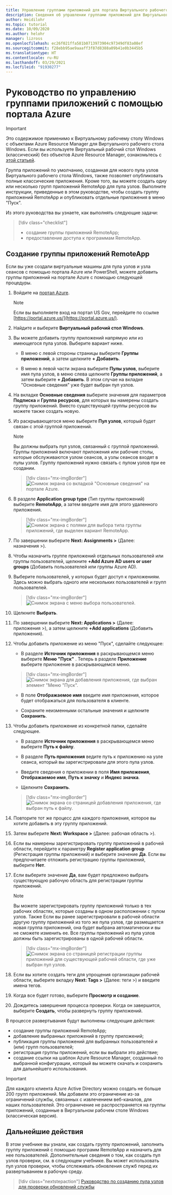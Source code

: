 ```yaml
---
title: Управление группами приложений для портала Виртуального рабочего стола Windows (Azure)
description: Сведения об управлении группами приложений для Виртуального рабочего стола Windows на портале Azure.
author: Heidilohr
ms.topic: tutorial
ms.date: 10/09/2020
ms.author: helohr
manager: lizross
ms.openlocfilehash: ec26f021ffa581b0713973904c97349df83a08ef
ms.sourcegitcommit: f28ebb95ae9aaaff3f87d8388a09b41e0b3445b5
ms.translationtype: HT
ms.contentlocale: ru-RU
ms.lasthandoff: 03/29/2021
ms.locfileid: "91930277"
---
```

# <a name="tutorial-manage-app-groups-with-the-azure-portal"></a>Руководство по управлению группами приложений с помощью портала Azure

>[!IMPORTANT]
>Это содержимое применимо к Виртуальному рабочему столу Windows с объектами Azure Resource Manager для Виртуального рабочего стола Windows. Если вы используете Виртуальный рабочий стол Windows (классический) без объектов Azure Resource Manager, ознакомьтесь с [этой статьей](./virtual-desktop-fall-2019/manage-app-groups-2019.md).

Группа приложений по умолчанию, созданная для нового пула узлов Виртуального рабочего стола Windows, также позволяет опубликовать полные классические приложения. Кроме того, вы можете создать одну или несколько групп приложений RemoteApp для пула узлов. Выполните инструкции, приведенные в этом руководстве, чтобы создать группу приложений RemoteApp и опубликовать отдельные приложения в меню "Пуск".

Из этого руководства вы узнаете, как выполнять следующие задачи:

> [!div class="checklist"]
> * создание группы приложений RemoteApp;
> * предоставление доступа к программам RemoteApp.

## <a name="create-a-remoteapp-group"></a>Создание группы приложений RemoteApp

Если вы уже создали виртуальные машины для пула узлов и узла сеансов с помощью портала Azure или PowerShell, можете добавить группы приложений на портале Azure с помощью следующей процедуры.

1.  Войдите на [портал Azure](https://portal.azure.com/).
   
    >[!NOTE]
    > Если вы выполняете вход на портал US Gov, перейдите по ссылке [https://portal.azure.us/](https://portal.azure.us/).

2.  Найдите и выберите **Виртуальный рабочий стол Windows**.

3. Вы можете добавить группу приложений напрямую или из имеющегося пула узлов. Выберите вариант ниже.

    - В меню с левой стороны страницы выберите **Группы приложений**, а затем щелкните **+ Добавить**.

    - В меню в левой части экрана выберите **Пулы узлов**, выберите имя пула узлов, в меню слева щелкните **Группы приложений**, а затем выберите **+ Добавить**. В этом случае на вкладке "Основные сведения" уже будет выбран пул узлов.

4. На вкладке **Основные сведения** выберите значения для параметров **Подписка** и **Группа ресурсов**, для которых вы намерены создать группу приложений. Вместо существующей группы ресурсов вы можете также создать новую.

5. Из раскрывающегося меню выберите **Пул узлов**, который будет связан с этой группой приложений.

    >[!NOTE]
    >Вы должны выбрать пул узлов, связанный с группой приложений. Группы приложений включают приложения или рабочие столы, которые обслуживаются узлом сеансов, а узлы сеансов входят в пулы узлов. Группу приложений нужно связать с пулом узлов при ее создании.

    > [!div class="mx-imgBorder"]
    > ![Снимок экрана со вкладкой "Основные сведения" на портале Azure.](media/basics-tab.png)

6. В разделе **Application group type** (Тип группы приложений) выберите **RemoteApp**, а затем введите имя для этого удаленного приложения.

      > [!div class="mx-imgBorder"]
      > ![Снимок экрана с полями для выбора типа группы приложений, где выделен вариант RemoteApp.](media/remoteapp-button.png)

7.  По завершении выберите **Next: Assignments >** (Далее: назначения >).

8.  Чтобы назначить группе приложений отдельных пользователей или группы пользователей, щелкните **+Add Azure AD users or user groups** (Добавить пользователей или группы Azure AD).

9.  Выберите пользователей, у которых будет доступ к приложениям. Здесь можно выбрать одного или нескольких пользователей и групп пользователей.

     > [!div class="mx-imgBorder"]
     > ![Снимок экрана с меню выбора пользователей.](media/select-users.png)

10.  Щелкните **Выбрать**.

11.  По завершении выберите **Next: Applications >** (Далее: приложения >), а затем щелкните **+Add applications** (Добавить приложения).

12.  Чтобы добавить приложение из меню "Пуск", сделайте следующее:

      - В разделе **Источник приложения** в раскрывающемся меню выберите **Меню "Пуск"** . Теперь в разделе **Приложение** выберите приложение в раскрывающемся меню.

     > [!div class="mx-imgBorder"]
     > ![Снимок экрана для добавления приложения, где выбран элемент "Меню "Пуск".](media/add-app-start.png)

      - В поле **Отображаемое имя** введите имя приложения, которое будет отображаться для пользователя в клиенте.

      - Сохраните неизменными остальные значения и щелкните **Сохранить**.

13.  Чтобы добавить приложение из конкретной папки, сделайте следующее.

      - В разделе **Источник приложения** в раскрывающемся меню выберите **Путь к файлу**.

      - В разделе **Путь приложения** ведите путь к приложению на узле сеанса, который вы зарегистрировали для этого пула узлов.

      - Введите сведения о приложении в поля **Имя приложения**, **Отображаемое имя**, **Путь к значку** и **Индекс значка**.

      - Щелкните **Сохранить**.

     > [!div class="mx-imgBorder"]
     > ![Снимок экрана со страницей добавления приложения, где выбран путь к файлу.](media/add-app-file.png)

14.  Повторите тот же процесс для каждого приложения, которое вы хотите добавить в эту группу приложений.

15.  Затем выберите **Next: Workspace >** (Далее: рабочая область >).

16.  Если вы намерены зарегистрировать группу приложений в рабочей области, перейдите к параметру **Register application group** (Регистрация группы приложений) и выберите значение **Да**. Если вы предпочитаете отложить регистрацию группы приложений, выберите **Нет**.

17.  Если выберите значение **Да**, вам будет предложено выбрать существующую рабочую область для регистрации группы приложений.

       >[!NOTE]
       >Вы можете зарегистрировать группу приложений только в тех рабочих областях, которые созданы в одном расположении с пулом узлов. Также Если вы ранее зарегистрировали в рабочей области другую группу приложений из того же пула узлов, где размещается новая группа приложений, она будет выбрана автоматически и вы не сможете изменить ее. Все группы приложений из пула узлов должны быть зарегистрированы в одной рабочей области.

     > [!div class="mx-imgBorder"]
     > ![Снимок экрана со страницей регистрации группы приложений для существующей рабочей области, где уже выбран пул узлов.](media/register-existing.png)

18.  Если вы хотите создать теги для упрощения организации рабочей области, выберите вкладку **Next: Tags >** (Далее: теги >) и введите имена тегов.

19.  Когда все будет готово, выберите **Просмотр и создание**.

20.  Дождитесь завершения процесса проверки. Когда он завершится, выберите **Создать**, чтобы развернуть группу приложений.

В процессе развертывания будут выполнены следующие действия:

- создание группы приложений RemoteApp;
- добавление выбранных приложений в группу приложений;
- публикация группы приложений для выбранных пользователей и (или) групп пользователей;
- регистрация группы приложений, если вы выбрали это действие;
- создание ссылки на шаблон Azure Resource Manager, созданный по выбранной конфигурации, который вы можете скачать и сохранить для дальнейшего использования.

>[!IMPORTANT]
>Для каждого клиента Azure Active Directory можно создать не больше 200 групп приложений. Мы добавили это ограничение из-за ограничений службы, связанных с извлечением веб-каналов, для наших пользователей. Это ограничение не распространяется на группы приложений, созданные в Виртуальном рабочем столе Windows (классическая версия).

## <a name="next-steps"></a>Дальнейшие действия

В этом учебнике вы узнали, как создать группу приложений, заполнить группу приложений с помощью программ RemoteApp и назначить для нее пользователей. Дополнительные сведения о том, как создать пул узлов проверки, см. в следующем учебнике. Вы может использовать пул узлов проверки, чтобы отслеживать обновления служб перед их развертыванием в рабочую среду.

> [!div class="nextstepaction"]
> [Руководство по созданию пула узлов для проверки обновлений службы](./create-validation-host-pool.md)
